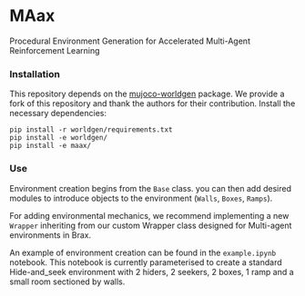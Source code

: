 # MAax
Procedural Environment Generation for Accelerated Multi-Agent Reinforcement Learning


### Installation
This repository depends on the [mujoco-worldgen](https://github.com/openai/mujoco-worldgen) package. We provide a fork of this repository and thank the authors for their contribution.
Install the necessary dependencies:
```
pip install -r worldgen/requirements.txt
pip install -e worldgen/
pip install -e maax/
```
### Use



Environment creation begins from the `Base` class. you can then add desired modules to introduce objects to the environment (`Walls`, `Boxes`, `Ramps`).

For adding environmental mechanics, we recommend implementing a new `Wrapper` inheriting from our custom Wrapper class designed for Multi-agent environments in Brax.

An example of environment creation can be found in the `example.ipynb` notebook. This notebook is currently parameterised to create a standard Hide-and_seek environment
with 2 hiders, 2 seekers, 2 boxes, 1 ramp and a small room sectioned by walls.